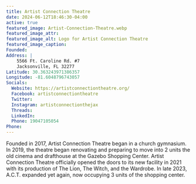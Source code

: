 ```yaml
---
title: Artist Connection Theatre
date: 2024-06-12T18:46:30-04:00
active: true
featured_image: Artist-Connection-Theatre.webp
featured_image_attr: 
featured_image_alt: Logo for Artist Connection Theatre
featured_image_caption: 
Founded: 
Address: |
    5566 Ft. Caroline Rd. #7
    Jacksonville, FL 32277
Latitude: 30.363243971386357
Longitude: -81.6048796743057
Socials: 
  Website: https://artistconnectiontheatre.org/
  Facebook: artistconnectiontheatre
  Twitter:
  Instagram: artistconnectionthejax
  Threads:
  LinkedIn:
  Phone: 19047105054
Phone: 	
---
```

Founded in 2017, Artist Connection Theatre began in a church gymnasium. In 2019, the theatre began renovating and preparing to move into 2 units the old cinema and drafthouse at the Gazebo Shopping Center. Artist Connection Theatre officially opened the doors to its new facility in 2021 with its production of The Lion, The Witch, and the Wardrobe. In late 2023, A.C.T. expanded yet again, now occupying 3 units of the shopping center.